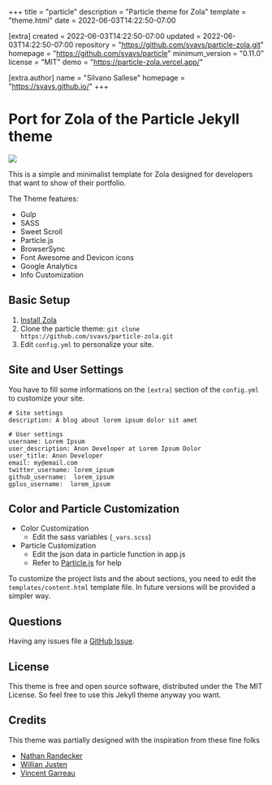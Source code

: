 
+++
title = "particle"
description = "Particle theme for Zola"
template = "theme.html"
date = 2022-06-03T14:22:50-07:00

[extra]
created = 2022-06-03T14:22:50-07:00
updated = 2022-06-03T14:22:50-07:00
repository = "https://github.com/svavs/particle-zola.git"
homepage = "https://github.com/svavs/particle"
minimum_version = "0.11.0"
license = "MIT"
demo = "https://particle-zola.vercel.app/"

[extra.author]
name = "Silvano Sallese"
homepage = "https://svavs.github.io/"
+++        

# Port for Zola of the Particle Jekyll theme

![](./screenshot.jpg)

This is a simple and minimalist template for Zola designed for developers that want to show of their portfolio.

The Theme features:

- Gulp
- SASS
- Sweet Scroll
- Particle.js
- BrowserSync
- Font Awesome and Devicon icons
- Google Analytics
- Info Customization

## Basic Setup

1. [Install Zola](https://getzola.com)
2. Clone the particle theme: `git clone https://github.com/svavs/particle-zola.git`
3. Edit `config.yml` to personalize your site.

## Site and User Settings

You have to fill some informations on the `[extra]` section of the `config.yml` to customize your site.

```
# Site settings
description: A blog about lorem ipsum dolor sit amet

# User settings
username: Lorem Ipsum
user_description: Anon Developer at Lorem Ipsum Dolor
user_title: Anon Developer
email: my@email.com
twitter_username: lorem_ipsum
github_username:  lorem_ipsum
gplus_username:  lorem_ipsum
```

## Color and Particle Customization
- Color Customization
  - Edit the sass variables (`_vars.scss`)
- Particle Customization
  - Edit the json data in particle function in app.js
  - Refer to [Particle.js](https://github.com/VincentGarreau/particles.js/) for help

To customize the project lists and the about sections, you need to edit the `templates/content.html` template file.
In future versions will be provided a simpler way.

## Questions

Having any issues file a [GitHub Issue](https://github.com/svavs/particle-zola/issues/new).

## License

This theme is free and open source software, distributed under the The MIT License. So feel free to use this Jekyll theme anyway you want.

## Credits

This theme was partially designed with the inspiration from these fine folks
- [Nathan Randecker](https://github.com/nrandecker/particle)
- [Willian Justen](https://github.com/willianjusten/will-jekyll-template)
- [Vincent Garreau](https://github.com/VincentGarreau/particles.js/)

        
